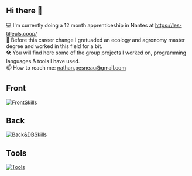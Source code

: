 ## Hi there 👋  

💻 I'm currently doing a 12 month apprenticeship in Nantes at https://les-tilleuls.coop/  
🌱 Before this career change I gratuaded an ecology and agronomy master degree and worked in this field for a bit.  
🛠 You will find here some of the group projects I worked on, programming languages & tools I have used.  
📫 How to reach me: nathan.pesneau@gmail.com

## Front 
[![FrontSkills](https://skillicons.dev/icons?i=html,css,react)](https://skillicons.dev)

## Back
[![Back&DBSkills](https://skillicons.dev/icons?i=php,symfony,js,python,java,spring,r,mysql,postgres)](https://skillicons.dev)

## Tools 
[![Tools](https://skillicons.dev/icons?i=docker,postman,github,figma)](https://skillicons.dev)
